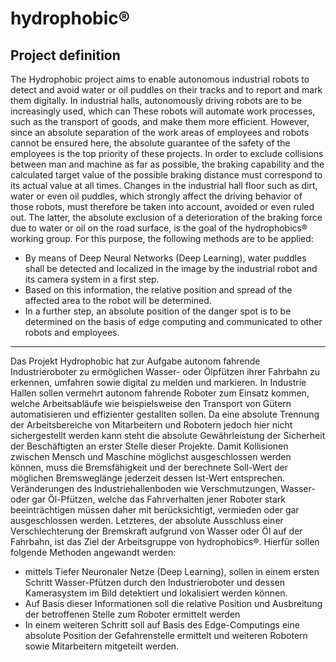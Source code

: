 # hydrophobic®

## Project definition

The Hydrophobic project aims to enable autonomous industrial robots to detect and avoid water or oil puddles on their tracks and to report and mark them digitally.
In industrial halls, autonomously driving robots are to be increasingly used, which can
These robots will automate work processes, such as the transport of goods, and make them more efficient.
However, since an absolute separation of the work areas of employees and robots cannot be ensured here, the absolute guarantee of the safety of the employees is the top priority of these projects.
In order to exclude collisions between man and machine as far as possible, the braking capability and the calculated target value of the possible braking distance must correspond to its actual value at all times.
Changes in the industrial hall floor such as dirt, water or even oil puddles, which strongly affect the driving behavior of those robots, must therefore be taken into account, avoided or even ruled out.
The latter, the absolute exclusion of a deterioration of the braking force due to water or oil on the road surface, is the goal of the hydrophobics® working group.
For this purpose, the following methods are to be applied:

- By means of Deep Neural Networks (Deep Learning), water puddles shall be detected and localized in the image by the industrial robot and its camera system in a first step.
- Based on this information, the relative position and spread of the affected area to the robot will be determined.
- In a further step, an absolute position of the danger spot is to be determined on the basis of edge computing and communicated to other robots and employees.

-----------------------------------------------------------------------------------------------------------------------------------------------------------------------

Das Projekt Hydrophobic hat zur Aufgabe autonom fahrende Industrieroboter zu ermöglichen Wasser- oder Ölpfützen ihrer Fahrbahn zu erkennen, umfahren sowie digital zu melden und markieren.
In Industrie Hallen sollen vermehrt autonom fahrende Roboter zum Einsatz kommen, welche
Arbeitsabläufe wie beispielsweise den Transport von Gütern automatisieren und effizienter gestallten sollen.
Da eine absolute Trennung der Arbeitsbereiche von Mitarbeitern und Robotern jedoch hier nicht sichergestellt werden kann steht die absolute Gewährleistung der Sicherheit der Beschäftigten an erster Stelle dieser Projekte.
Damit Kollisionen zwischen Mensch und Maschine möglichst ausgeschlossen werden können, muss die Bremsfähigkeit und der berechnete Soll-Wert der möglichen Bremsweglänge jederzeit dessen Ist-Wert entsprechen.
Veränderungen des Industriehallenboden wie Verschmutzungen, Wasser- oder gar Öl-Pfützen, welche das Fahrverhalten jener Roboter stark beeinträchtigen  müssen daher mit berücksichtigt, vermieden oder gar ausgeschlossen werden.
Letzteres, der absolute Ausschluss einer Verschlechterung der Bremskraft aufgrund von Wasser oder Öl auf der Fahrbahn, ist das Ziel der Arbeitsgruppe von hydrophobics®.
Hierfür sollen folgende Methoden angewandt werden:

- mittels Tiefer Neuronaler Netze (Deep Learning), sollen in einem ersten Schritt Wasser-Pfützen durch den Industrieroboter und dessen Kamerasystem im Bild detektiert und lokalisiert werden können.
- Auf Basis dieser Informationen soll die relative Position und Ausbreitung der betroffenen Stelle zum Roboter ermittelt werden
- In einem weiteren Schritt soll auf Basis des Edge-Computings eine absolute Position der Gefahrenstelle ermittelt und weiteren Robotern sowie Mitarbeitern mitgeteilt werden.
